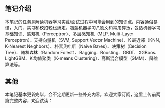 
## 笔记介绍

本笔记的任务是解读机器学习实践/面试过程中可能会用到的知识点，内容通俗易懂，入门、实习和校招轻松搞定。涵盖机器学习八股文和常用算法，包括机器学习基础知识、感知机（Perceptron）、多层感知机（MLP, Multi-Layer Perceptron）、支持向量机（SVM, Support Vector Machine）、K 最近邻（KNN, K-Nearest Neighbors）、朴素贝叶斯（Naive Bayes）、决策树（Decision Tree）、随机森林（Random Forest）、Bagging、Boosting、GBDT、XGBoos、LightGBM、K 均值聚类（K-means Clustering）、高斯混合模型（GMM）、降维算法等。

## 其他
本笔记基本更新完毕，会不定期更新一些补充内容。欢迎大家订阅，这里上传前两篇完整内容，欢迎试读：

